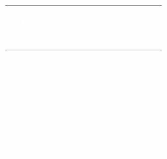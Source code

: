 <span style="color: white">

---

# 0.4.6
###### _coming soon_

---

# 0.4.5
###### _26.04.2025_

### Features
- Überarbeitung aller Maps
- Map 11 eingefügt


### Bug fixes
- Bug gefixt, bei dem Spieler an flachen Oberflächen hängen bleiben konnten
- Bug gefixt, weswegen Spieler keine ein-Spieler-Runden alleine starten konnten

</span>